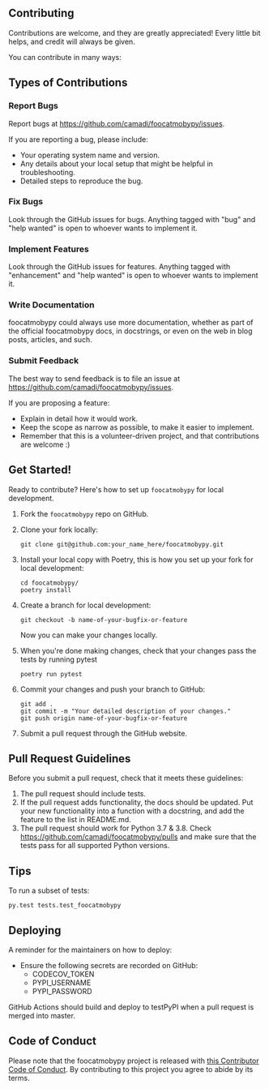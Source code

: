 
## Contributing

Contributions are welcome, and they are greatly appreciated! Every little bit
helps, and credit will always be given.

You can contribute in many ways:

## Types of Contributions


### Report Bugs

Report bugs at https://github.com/camadi/foocatmobypy/issues.

If you are reporting a bug, please include:

* Your operating system name and version.
* Any details about your local setup that might be helpful in troubleshooting.
* Detailed steps to reproduce the bug.

### Fix Bugs

Look through the GitHub issues for bugs. Anything tagged with "bug" and "help
wanted" is open to whoever wants to implement it.

### Implement Features

Look through the GitHub issues for features. Anything tagged with "enhancement"
and "help wanted" is open to whoever wants to implement it.

### Write Documentation

foocatmobypy could always use more documentation, whether as part of the
official foocatmobypy docs, in docstrings, or even on the web in blog posts,
articles, and such.

### Submit Feedback

The best way to send feedback is to file an issue at https://github.com/camadi/foocatmobypy/issues.

If you are proposing a feature:

* Explain in detail how it would work.
* Keep the scope as narrow as possible, to make it easier to implement.
* Remember that this is a volunteer-driven project, and that contributions
  are welcome :)

## Get Started!

Ready to contribute? Here's how to set up `foocatmobypy` for local development.

1. Fork the `foocatmobypy` repo on GitHub.

2. Clone your fork locally:

	```
	git clone git@github.com:your_name_here/foocatmobypy.git
	```

3. Install your local copy with Poetry, this is how you set up your fork for local development:

	```
	cd foocatmobypy/
	poetry install
	```

4. Create a branch for local development:

	```
	git checkout -b name-of-your-bugfix-or-feature
	```

   	Now you can make your changes locally.

5. When you're done making changes, check that your changes pass the tests by running pytest

	```
	poetry run pytest
	```

6. Commit your changes and push your branch to GitHub:

	```
	git add .
	git commit -m "Your detailed description of your changes."
	git push origin name-of-your-bugfix-or-feature
	```

7. Submit a pull request through the GitHub website.

## Pull Request Guidelines

Before you submit a pull request, check that it meets these guidelines:

1. The pull request should include tests.
2. If the pull request adds functionality, the docs should be updated. Put
   your new functionality into a function with a docstring, and add the
   feature to the list in README.md.
3. The pull request should work for Python 3.7 & 3.8. Check https://github.com/camadi/foocatmobypy/pulls and make sure that the tests pass for all supported Python versions.

## Tips

To run a subset of tests:

```
py.test tests.test_foocatmobypy
```

## Deploying

A reminder for the maintainers on how to deploy:

- Ensure the following secrets are recorded on GitHub:
	- CODECOV_TOKEN	
	- PYPI_USERNAME
 	- PYPI_PASSWORD	

 GitHub Actions should build and deploy to testPyPI when a pull request is merged into master.

## Code of Conduct

Please note that the foocatmobypy project is released with [this Contributor Code of Conduct](CONDUCT.md). By contributing to this project you agree to abide by its terms.
